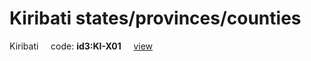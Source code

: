 # Kiribati states/provinces/counties
Kiribati&nbsp;&nbsp;&nbsp;&nbsp;&nbsp;code: **id3:KI-X01**&nbsp;&nbsp;&nbsp;&nbsp;&nbsp;[view](../../export/geojson/medium/id3/ki/x01.geojson)&nbsp;&nbsp;&nbsp;&nbsp;&nbsp;

